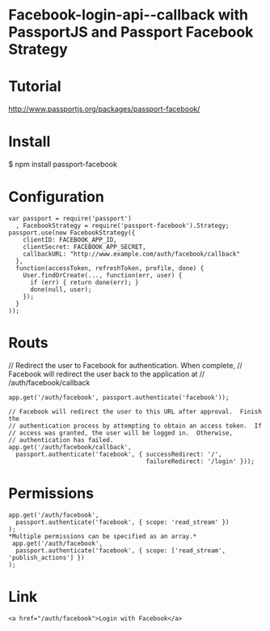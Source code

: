 # Facebook-login-api--callback with PassportJS and Passport Facebook Strategy

# Tutorial
http://www.passportjs.org/packages/passport-facebook/
# Install
$ npm install passport-facebook
# Configuration
`````````
var passport = require('passport')
  , FacebookStrategy = require('passport-facebook').Strategy;
passport.use(new FacebookStrategy({
    clientID: FACEBOOK_APP_ID,
    clientSecret: FACEBOOK_APP_SECRET,
    callbackURL: "http://www.example.com/auth/facebook/callback"
  },
  function(accessToken, refreshToken, profile, done) {
    User.findOrCreate(..., function(err, user) {
      if (err) { return done(err); }
      done(null, user);
    });
  }
));
`````````
# Routs
// Redirect the user to Facebook for authentication.  When complete,
// Facebook will redirect the user back to the application at
//     /auth/facebook/callback
````````
app.get('/auth/facebook', passport.authenticate('facebook'));

// Facebook will redirect the user to this URL after approval.  Finish the
// authentication process by attempting to obtain an access token.  If
// access was granted, the user will be logged in.  Otherwise,
// authentication has failed.
app.get('/auth/facebook/callback',
  passport.authenticate('facebook', { successRedirect: '/',
                                      failureRedirect: '/login' }));
````````                
# Permissions
```
app.get('/auth/facebook',
  passport.authenticate('facebook', { scope: 'read_stream' })
);
*Multiple permissions can be specified as an array.*
 app.get('/auth/facebook',
  passport.authenticate('facebook', { scope: ['read_stream', 'publish_actions'] })
);
```

# Link
``
<a href="/auth/facebook">Login with Facebook</a>
``
